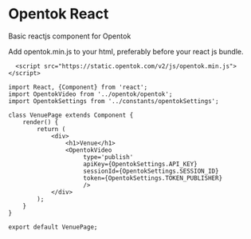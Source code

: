 # Opentok React
Basic reactjs component for Opentok


Add opentok.min.js to your html, preferably before your react js bundle.

```
  <script src="https://static.opentok.com/v2/js/opentok.min.js"></script>
```


```
import React, {Component} from 'react';
import OpentokVideo from '../opentok/opentok';
import OpentokSettings from '../constants/opentokSettings';

class VenuePage extends Component {
    render() {
        return (
            <div>
                <h1>Venue</h1>
                <OpentokVideo
                     type='publish'
                     apiKey={OpentokSettings.API_KEY}
                     sessionId={OpentokSettings.SESSION_ID}
                     token={OpentokSettings.TOKEN_PUBLISHER}
                     />
            </div>
        );
    }
}

export default VenuePage;
```
